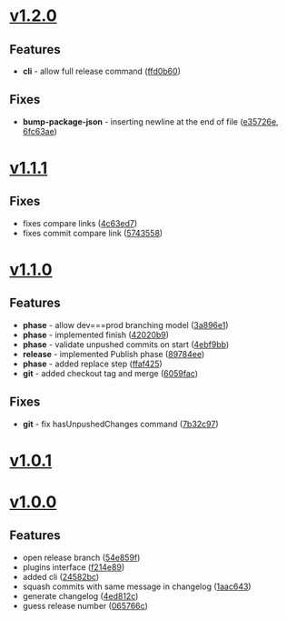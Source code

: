 <a name="v1.2.0"></a>
# [v1.2.0](https://github.com/mcasimir/release-flow/compare/v1.1.1...v1.2.0)

## Features

- **cli** - allow full release command ([ffd0b60](https://github.com/mcasimir/release-flow/commits/ffd0b60eab22183e03df5990071e6d66fb65f995))

## Fixes

- **bump-package-json** - inserting newline at the end of file ([e35726e](https://github.com/mcasimir/release-flow/commits/e35726e4bb36c539920a663031701e160b74b94c), [6fc63ae](https://github.com/mcasimir/release-flow/commits/6fc63aef22c4209868f6314bbf1fb913477ef268))

<a name="v1.1.1"></a>
# [v1.1.1](https://github.com/mcasimir/release-flow/compare/v1.1.0...v1.1.1)

## Fixes

- fixes compare links ([4c63ed7](https://github.com/mcasimir/release-flow/commits/4c63ed75ba3dabbeb2ea3076285cda9869c48233))
- fixes commit compare link ([5743558](https://github.com/mcasimir/release-flow/commits/574355890b0a8a2eb88f6f1f184af345c477eeb3))

<a name="v1.1.0"></a>
# [v1.1.0](https://github.com/mcasimir/release-flow/compare/v1.0.1...v1.1.0)

## Features

- **phase** - allow dev===prod branching model ([3a896e1](https://github.com/mcasimir/release-flow/commits/3a896e1a72e45233952ec6fa8b36dc6382a5a46c))
- **phase** - implemented finish ([42020b9](https://github.com/mcasimir/release-flow/commits/42020b972586e92b9422c94fe4e03ab69399f9cb))
- **phase** - validate unpushed commits on start ([4ebf9bb](https://github.com/mcasimir/release-flow/commits/4ebf9bb8cbc39792b08cfbda6bdda32f66e0de41))
- **release** - implemented Publish phase ([89784ee](https://github.com/mcasimir/release-flow/commits/89784ee1ef4467f14f4df1a7f8958d66b1ed6f45))
- **phase** - added replace step ([ffaf425](https://github.com/mcasimir/release-flow/commits/ffaf42502a4493eb36ada2d0334b6eb6a471b05e))
- **git** - added checkout tag and merge ([6059fac](https://github.com/mcasimir/release-flow/commits/6059fac0499b5496742b538f9a4b04baf5513fb0))

## Fixes

- **git** - fix hasUnpushedChanges command ([7b32c97](https://github.com/mcasimir/release-flow/commits/7b32c979f333c269834d76f3af08ccd0812c3685))

<a name="v1.0.1"></a>
# [v1.0.1](https://github.com/mcasimir/release-flow/compare/v1.0.0...v1.0.1)

<a name="v1.0.0"></a>
# [v1.0.0](https://github.com/mcasimir/release-flow/commits/v1.0.0)

## Features

- open release branch ([54e859f](https://github.com/mcasimir/release-flow/commits/54e859f))
- plugins interface   ([f214e89](https://github.com/mcasimir/release-flow/commits/f214e89))
- added cli ([24582bc](https://github.com/mcasimir/release-flow/commits/24582bc))
- squash commits with same message in changelog ([1aac643](https://github.com/mcasimir/release-flow/commits/1aac643))
- generate changelog ([4ed812c](https://github.com/mcasimir/release-flow/commits/4ed812c))
- guess release number ([065766c](https://github.com/mcasimir/release-flow/commits/065766c))
